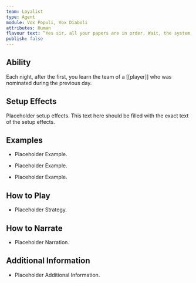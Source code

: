 ```yaml
---
team: Loyalist
type: Agent
module: Vox Populi, Vox Diaboli
attributes: Human
flavour text: “Yes sir, all your papers are in order. Wait, the system says your signature doesn't match.”
publish: false
---
```

## Ability
Each night, after the first, you learn the team of a [[player]] who was nominated during the previous day.

## Setup Effects
Placeholder setup effects. This text here should be filled with the exact text of the setup effects.

## Examples
- Placeholder Example.

- Placeholder Example.

- Placeholder Example.

## How to Play
- Placeholder Strategy.

## How to Narrate
- Placeholder Narration.

## Additional Information
- Placeholder Additional Information.